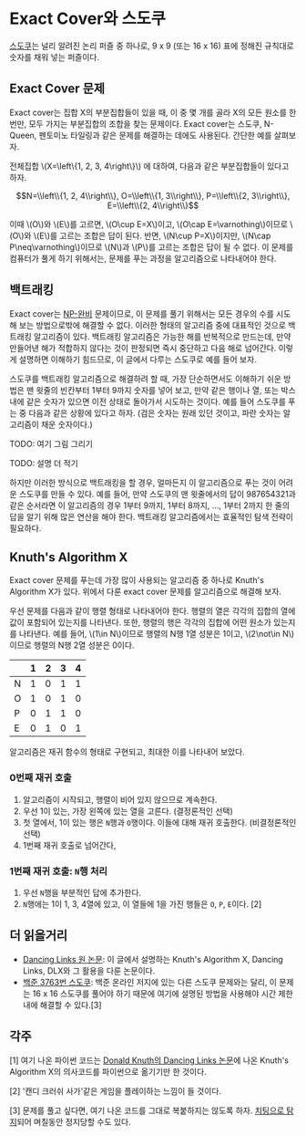 # Exact Cover와 스도쿠

[스도쿠](https://en.wikipedia.org/wiki/Sudoku)는 널리 알려진 논리 퍼즐 중 하나로, 9 x 9 (또는 16 x 16) 표에 정해진 규칙대로 숫자를 채워 넣는 퍼즐이다. 

## Exact Cover 문제

Exact cover는 집합 X의 부분집합들이 있을 때, 이 중 몇 개를 골라 X의 모든 원소를 한 번만, 모두 가지는 부분집합의 조합을 찾는 문제이다. Exact cover는 스도쿠, N-Queen, 펜토미노 타일링과 같은 문제를 해결하는 데에도 사용된다. 간단한 예를 살펴보자.

전체집합 \\(X=\\left\\{1, 2, 3, 4\\right\\}\\) 에 대하여, 다음과 같은 부분집합들이 있다고 하자.

$$N=\\left\\{1, 2, 4\\right\\}, O=\\left\\{1, 3\\right\\}, P=\\left\\{2, 3\\right\\}, E=\\left\\{2, 4\\right\\}$$

이때 \\(O\\)와 \\(E\\)를 고르면, \\(O\\cup E=X\\)이고, \\(O\\cap E=\\varnothing\\)이므로 \\(O\\)와 \\(E\\)를 고르는 조합은 답이 된다. 반면, \\(N\\cup P=X\\)이지만, \\(N\\cap P\\neq\\varnothing\\)이므로 \\(N\\)과 \\(P\\)를 고르는 조합은 답이 될 수 없다. 이 문제를 컴퓨터가 풀게 하기 위해서는, 문제를 푸는 과정을 알고리즘으로 나타내어야 한다.

## 백트래킹

Exact cover는 [NP-완비](https://en.wikipedia.org/wiki/Np-complete) 문제이므로, 이 문제를 풀기 위해서는 모든 경우의 수를 시도해 보는 방법으로밖에 해결할 수 없다. 이러한 형태의 알고리즘 중에 대표적인 것으로 백트래킹 알고리즘이 있다. 백트래킹 알고리즘은 가능한 해를 반복적으로 만드는데, 만약 만들어낸 해가 적합하지 않다는 것이 판정되면 즉시 중단하고 다음 해로 넘어간다. 이렇게 설명하면 이해하기 힘드므로, 이 글에서 다루는 스도쿠로 예를 들어 보자.

스도쿠를 백트래킹 알고리즘으로 해결하려 할 때, 가장 단순하면서도 이해하기 쉬운 방법은 맨 윗줄의 빈칸부터 1부터 9까지 숫자를 넣어 보고, 만약 같은 행이나 열, 또는 박스 내에 같은 숫자가 있으면 이전 상태로 돌아가서 시도하는 것이다. 예를 들어 스도쿠를 푸는 중 다음과 같은 상황에 있다고 하자. (검은 숫자는 원래 있던 것이고, 파란 숫자는 알고리즘이 채운 숫자이다.)

TODO: 여기 그림 그리기

TODO: 설명 더 적기

하지만 이러한 방식으로 백트래킹을 할 경우, 얼마든지 이 알고리즘으로 푸는 것이 어려운 스도쿠를 만들 수 있다. 예를 들어, 만약 스도쿠의 맨 윗줄에서의 답이 987654321과 같은 순서라면 이 알고리즘의 경우 1부터 9까지, 1부터 8까지, ..., 1부터 2까지 한 줄의 답을 알기 위해 많은 연산을 해야 한다. 백트래킹 알고리즘에서는 효율적인 탐색 전략이 필요하다.

## Knuth's Algorithm X

Exact cover 문제를 푸는데 가장 많이 사용되는 알고리즘 중 하나로 Knuth's Algorithm X가 있다. 위에서 다룬 exact cover 문제를 알고리즘으로 해결해 보자.

우선 문제를 다음과 같이 행렬 형태로 나타내어야 한다. 행렬의 열은 각각의 집합의 열에 값이 포함되어 있는지를 나타낸다. 또한, 행렬의 행은 각각의 집합에 어떤 원소가 있는지를 나타낸다. 예를 들어, \\(1\\in N\\)이므로 행렬의 N행 1열 성분은 1이고, \\(2\\not\\in N\\)이므로 행렬의 N행 2열 성분은 0이다.

||1|2|3|4|
|--|--|--|--|--|
|N|1|0|1|1|
|O|1|0|1|0|
|P|0|1|1|0|
|E|0|1|0|1|
알고리즘은 재귀 함수의 형태로 구현되고, 최대한 이를 나타내어 보았다.
### 0번째 재귀 호출
1. 알고리즘이 시작되고, 행렬이 비어 있지 않으므로 계속한다.
2. 우선 1이 있는, 가장 왼쪽에 있는 열을 고른다. (결정론적인 선택)
3. 첫 열에서, 1이 있는 행은 `N`행과 `O`행이다. 이들에 대해 재귀 호출한다. (비결정론적인 선택)
4. 1번째 재귀 호출로 넘어간다,
### 1번째 재귀 호출: `N`행 처리
1. 우선 `N`행을 부분적인 답에 추가한다.
2. `N`행에는 1이 1, 3, 4열에 있고, 이 열들에 1을 가진 행들은 `O`, `P`, `E`이다. [2]

## 더 읽을거리

- [Dancing Links 원 논문](https://arxiv.org/pdf/cs/0011047.pdf): 이 글에서 설명하는 Knuth's Algorithm X, Dancing Links, DLX와 그 활용을 다룬 논문이다.
- [백준 3763번 스도쿠](https://www.acmicpc.net/problem/3763): 백준 온라인 저지에 있는 다른 스도쿠 문제와는 달리, 이 문제는 16 x 16 스도쿠를 풀어야 하기 때문에 여기에 설명된 방법을 사용해야 시간 제한 내에 해결할 수 있다.[3]

## 각주

[1] 여기 나온 파이썬 코드는 [Donald Knuth의 Dancing Links 논문](https://arxiv.org/pdf/cs/0011047.pdf)에 나온 Knuth's Algorithm X의 의사코드를 파이썬으로 옮기기만 한 것이다.

[2] '캔디 크러쉬 사가'같은 게임을 플레이하는 느낌이 들 것이다.

[3] 문제를 풀고 싶다면, 여기 나온 코드를 그대로 복붙하지는 않도록 하자. [치팅으로 탐지](https://www.acmicpc.net/help/rule)되어 며칠동안 정지당할 수도 있다.
<!--stackedit_data:
eyJoaXN0b3J5IjpbNTI4ODA3NTUwLDE2ODAzMDgzNzUsLTgyMj
AzODE1MCwtMjEzMTk2NzAwOCwtMTQ1MDk3MDM2NCwtMjA5ODIy
NDM0N119
-->